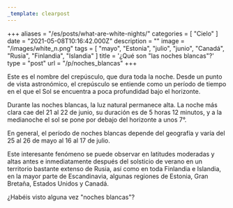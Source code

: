 ```yaml
---
_template: clearpost
---
```



+++
aliases = "/es/posts/what-are-white-nights/"
categories = [ "Cielo" ]
date = "2021-05-08T10:16:42.000Z"
description = ""
image = "/images/white_n.png"
tags = [
  "mayo",
  "Estonia",
  "julio",
  "junio",
  "Canadá",
  "Rusia",
  "Finlandia",
  "Islandia"
]
title = '¿Qué son "las noches blancas"?'
type = "post"
url = "/p/noches_blancas"
+++


Este es el nombre del crepúsculo, que dura toda la noche. Desde un punto de vista astronómico, el crepúsculo se entiende como un período de tiempo en el que el Sol se encuentra a poca profundidad bajo el horizonte.

Durante las noches blancas, la luz natural permanece alta. La noche más clara cae del 21 al 22 de junio, su duración es de 5 horas 12 minutos, y a la medianoche el sol se pone por debajo del horizonte a unos 7°.

En general, el período de noches blancas depende del geografía y varía del 25 al 26 de mayo al 16 al 17 de julio.

Este interesante fenómeno se puede observar en latitudes moderadas y altas antes e inmediatamente después del solsticio de verano en un territorio bastante extenso de Rusia, así como en toda Finlandia e Islandia, en la mayor parte de Escandinavia, algunas regiones de Estonia, Gran Bretaña, Estados Unidos y Canadá.

¿Habéis visto alguna vez "noches blancas"?
